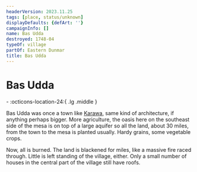 ```yaml
---
headerVersion: 2023.11.25
tags: [place, status/unknown]
displayDefaults: {defArt: ''}
campaignInfo: []
name: Bas Udda
destroyed: 1748-04
typeOf: village
partOf: Eastern Dunmar
title: Bas Udda
---
```

# Bas Udda
<div class="grid cards ext-narrow-margin ext-one-column" markdown>
-  
    :octicons-location-24:{ .lg .middle }   
</div>


Bas Udda was once a town like [Karawa](<./karawa.md>), same kind of architecture, if anything perhaps bigger. More agriculture, the oasis here on the southeast side of the mesa is on top of a large aquifer so all the land, about 30 miles, from the town to the mesa is planted usually. Hardy grains, some vegetable crops.

Now, all is burned. The land is blackened for miles, like a massive fire raced through. Little is left standing of the village, either. Only a small number of houses in the central part of the village still have roofs.





